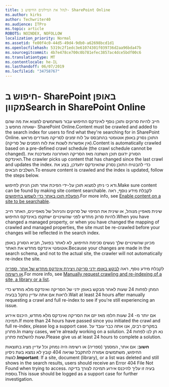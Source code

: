 ```yaml
---
title: לנהל את המילונים החיפוש ב- SharePoint Online
ms.author: kirks
author: Techwriter40
ms.audience: ITPro
ms.topic: article
ROBOTS: NOINDEX, NOFOLLOW
localization_priority: Normal
ms.assetid: fe00f4c0-44d5-49d4-9db0-a62698bcd1d1
ms.openlocfilehash: 5319c2f1edc3e61074301f039736d2aa96bda47b
ms.sourcegitcommit: 4b7e478ce700c0b781efec3857ac4dce5bdf00c6
ms.translationtype: MT
ms.contentlocale: he-IL
ms.lasthandoff: 06/07/2019
ms.locfileid: "34758767"
---
```

# <a name="search-in-sharepoint-online"></a><span data-ttu-id="ccd8d-102">חיפוש ב- SharePoint באופן מקוון</span><span class="sxs-lookup"><span data-stu-id="ccd8d-102">Search in SharePoint Online</span></span>

<span data-ttu-id="ccd8d-103">חייב להיות סרוקים ותוכן נוסף לאינדקס החיפוש עבור משתמשים למצוא את מה שהם שאתה מחפש ב- SharePoint Online.</span><span class="sxs-lookup"><span data-stu-id="ccd8d-103">Content must be crawled and added to the search index for users to find what they're searching for in SharePoint Online.</span></span> <span data-ttu-id="ccd8d-104">התוכן נסרק באופן אוטומטי בהתבסס על לוח זמנים לסריקה מוגדרים מראש (אין אפשרות לשנות את לוח הזמנים של סריקה).</span><span class="sxs-lookup"><span data-stu-id="ccd8d-104">Content is automatically crawled based on a pre-defined crawl schedule (the crawl schedule cannot be changed).</span></span> <span data-ttu-id="ccd8d-105">הסורק ידגום תוכן השתנה מאז הסריקה האחרונה ומעדכנת את האינדקס.</span><span class="sxs-lookup"><span data-stu-id="ccd8d-105">The crawler picks up content that has changed since the last crawl and updates the index.</span></span> <span data-ttu-id="ccd8d-106">כדי להבטיח התוכן נסרק שהאינדקס יתעדכן, בצע את השלבים הבאים.</span><span class="sxs-lookup"><span data-stu-id="ccd8d-106">To ensure content is crawled and the index is updated, follow the steps below.</span></span>

<span data-ttu-id="ccd8d-107">ודא כי ניתן למצוא תוכן על-ידי הפיכת אתר תוכן הניתן לחיפוש.</span><span class="sxs-lookup"><span data-stu-id="ccd8d-107">Make sure content can be found by making site content searchable.</span></span> <span data-ttu-id="ccd8d-108">לקבלת מידע נוסף, ראה [הפעלת תוכן באתר כדי לשמש בחיפושים](https://docs.microsoft.com/sharepoint/make-site-content-searchable).</span><span class="sxs-lookup"><span data-stu-id="ccd8d-108">For more info, see [Enable content on a site to be searchable](https://docs.microsoft.com/sharepoint/make-site-content-searchable).</span></span>

<span data-ttu-id="ccd8d-109">שינית מאפיין מנוהל, או שינית את המיפוי של סרוקים והניהול של מאפיינים, האתר חייב להיות סרוק מחדש לפני שהשינויים ישתקפו באינדקס החיפוש.</span><span class="sxs-lookup"><span data-stu-id="ccd8d-109">When you have changed a managed property, or when you have changed the mapping of crawled and managed properties, the site must be re-crawled before your changes will be reflected in the search index.</span></span> 

<span data-ttu-id="ccd8d-110">מכיוון שהשינויים שלך נעשים סכימת החיפוש, לא לאתר בפועל, תביא הסורק באופן אוטומטי אינדקס מחדש את האתר.</span><span class="sxs-lookup"><span data-stu-id="ccd8d-110">Because your changes are made in the search schema, and not to the actual site, the crawler will not automatically re-index the site.</span></span> 

<span data-ttu-id="ccd8d-111">לקבלת מידע נוסף, ראה [לבקש באופן ידני סריקה ויצירת אינדקס מחדש של אתר, ספריה או רשימה](https://docs.microsoft.com/sharepoint/crawl-site-conten).</span><span class="sxs-lookup"><span data-stu-id="ccd8d-111">For more info, see [Manually request crawling and re-indexing of a site, a library or a list](https://docs.microsoft.com/sharepoint/crawl-site-conten).</span></span>

 <span data-ttu-id="ccd8d-112">המתן לפחות 24 שעות לאחר מבקש באופן ידני של הסריקה ואינדקס מלא מחדש כדי לראות אם אתה עדיין נתקל בבעיה.</span><span class="sxs-lookup"><span data-stu-id="ccd8d-112">Wait at least 24 hours after manually requesting a crawl and full re-index to see if you're still experiencing an issue.</span></span> 

<span data-ttu-id="ccd8d-113">אם יותר מ- 24 שעות חלפו מאז יזם את הסריקה ואינדקס מלא מחדש, היכנס אירוע תמיכה.</span><span class="sxs-lookup"><span data-stu-id="ccd8d-113">If more than 24 hours have passed since you initiated the crawl and full re-index, please log a support case.</span></span> <span data-ttu-id="ccd8d-114">במקרים רבים, אנו אתה כבר עובד על פתרון.</span><span class="sxs-lookup"><span data-stu-id="ccd8d-114">In many cases, we're already working on a solution.</span></span> <span data-ttu-id="ccd8d-115">נא תן לנו לפחות 24 שעות להשלמת פתרון.</span><span class="sxs-lookup"><span data-stu-id="ccd8d-115">Please give us at least 24 hours to complete a solution.</span></span>

<span data-ttu-id="ccd8d-116">**חשוב**: אם אתר, המסמך (ספריה) או רשימה היה נמחק וכל עדיין מציג בתוצאות החיפוש, משתמשים אמורה להתקבל שגיאה 404 קובץ לא נמצא בעת ניסיון לגשת.</span><span class="sxs-lookup"><span data-stu-id="ccd8d-116">**Important**: If a site, document (library), or a list was deleted and still shows in the search results, users should receive an Error 404 File Not Found when trying to access.</span></span> <span data-ttu-id="ccd8d-117">בעיה זו עליך להיכנס אירוע תמיכה לצורך בדיקה נוספת.</span><span class="sxs-lookup"><span data-stu-id="ccd8d-117">This issue should be logged as a support case for further investigation.</span></span> 



